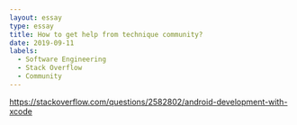 ```yaml
---
layout: essay
type: essay
title: How to get help from technique community?
date: 2019-09-11
labels:
  - Software Engineering
  - Stack Overflow
  - Community
---
```


https://stackoverflow.com/questions/2582802/android-development-with-xcode
